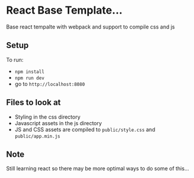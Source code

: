 # React Base Template...
Base react tempalte with webpack and support to compile css and js

## Setup
To run:
* `npm install`
* `npm run dev`
* go to `http://localhost:8080`

## Files to look at
* Styling in the css directory
* Javascript assets in the js directory
* JS and CSS assets are compiled to `public/style.css` and `public/app.min.js`

## Note
Still learning react so there may be more optimal ways to do some of this...